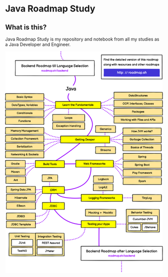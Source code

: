 # Java Roadmap Study

## What is this?

Java Roadmap Study is my repository and notebook from all my studies as a Java Developer and Engineer. 

![](.gitbook/assets/java.png)